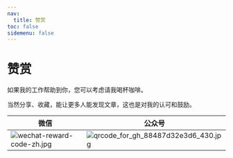 ```yaml
---
nav:
  title: 赞赏
toc: false
sidemenu: false
---
```


# 赞赏

如果我的工作帮助到你，您可以考虑请我喝杯咖啡。
  
当然分享、收藏，能让更多人能发现文章，这也是对我的认可和鼓励。

| 微信                                                                            | 公众号                                                                                   |
| ------------------------------------------------------------------------------- | ---------------------------------------------------------------------------------------- |
| ![wechat-reward-code-zh.jpg](https://i.loli.net/2021/03/14/GZm6bFKVEjHozke.jpg) | ![qrcode_for_gh_88487d32e3d6_430.jpg](https://i.loli.net/2021/03/14/Gn7XKDUhtElmSV8.jpg) |
